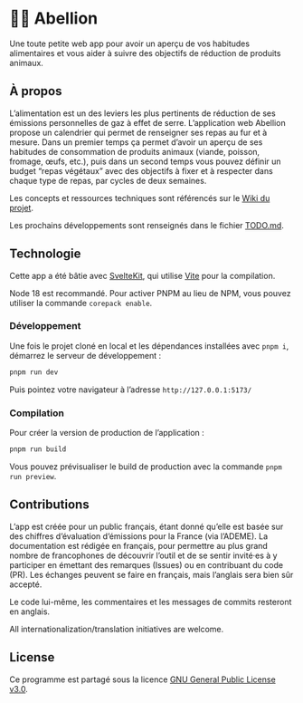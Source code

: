 # 🧑‍🌾 Abellion

Une toute petite web app pour avoir un aperçu de vos habitudes alimentaires et vous aider à suivre des objectifs de réduction de produits animaux.

## À propos

L’alimentation est un des leviers les plus pertinents de réduction de ses émissions personnelles de gaz à effet de serre. L’application web Abellion propose un calendrier qui permet de renseigner ses repas au fur et à mesure. Dans un premier temps ça permet d’avoir un aperçu de ses habitudes de consommation de produits animaux (viande, poisson, fromage, œufs, etc.), puis dans un second temps vous pouvez définir un budget “repas végétaux” avec des objectifs à fixer et à respecter dans chaque type de repas, par cycles de deux semaines.

Les concepts et ressources techniques sont référencés sur le [Wiki du projet](https://github.com/joachimesque/abellion/wiki).

Les prochains développements sont renseignés dans le fichier [TODO.md](TODO.md).

## Technologie

Cette app a été bâtie avec [SvelteKit](https://kit.svelte.dev/), qui utilise [Vite](https://vitejs.dev/) pour la compilation.

Node 18 est recommandé. Pour activer PNPM au lieu de NPM, vous pouvez utiliser la commande `corepack enable`.

### Développement

Une fois le projet cloné en local et les dépendances installées avec `pnpm i`, démarrez le serveur de développement :

```bash
pnpm run dev
```

Puis pointez votre navigateur à l’adresse `http://127.0.0.1:5173/`

### Compilation

Pour créer la version de production de l’application :

```bash
pnpm run build
```

Vous pouvez prévisualiser le build de production avec la commande `pnpm run preview`.

## Contributions

L’app est créée pour un public français, étant donné qu’elle est basée sur des chiffres d’évaluation d’émissions pour la France (via l’ADEME). La documentation est rédigée en français, pour permettre au plus grand nombre de francophones de découvrir l’outil et de se sentir invité·es à y participer en émettant des remarques (Issues) ou en contribuant du code (PR). Les échanges peuvent se faire en français, mais l’anglais sera bien sûr accepté.

Le code lui-même, les commentaires et les messages de commits resteront en anglais.

All internationalization/translation initiatives are welcome.

## License

Ce programme est partagé sous la licence [GNU General Public License v3.0](https://choosealicense.com/licenses/gpl-3.0/).
